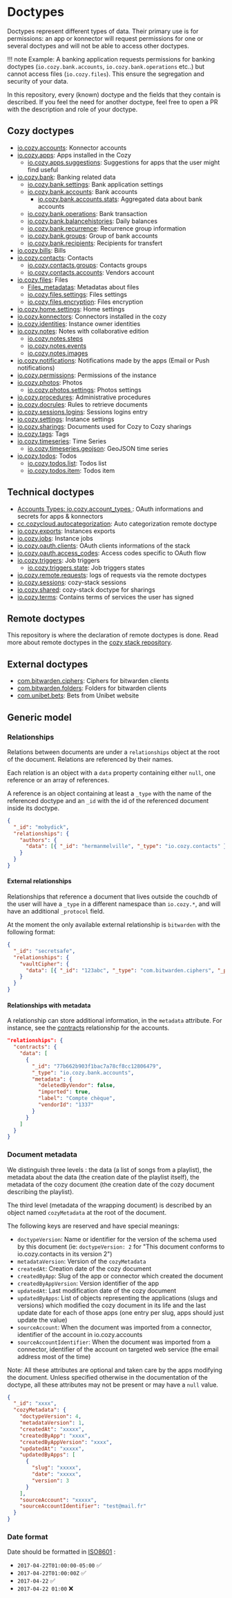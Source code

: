 # Doctypes

Doctypes represent different types of data. Their primary use is for permissions: an app or konnector will request permissions
for one or several doctypes and will not be able to access other doctypes.

!!! note
    Example: A banking application requests permissions for banking doctypes (`io.cozy.bank.accounts`, `io.cozy.bank.operations` etc..)
    but cannot access files (`io.cozy.files`).
This ensure the segregation and security of your data.

In this repository, every (known) doctype and the fields that they contain is described. If you feel the need
for another doctype, feel free to open a PR with the description and role of your doctype.

## Cozy doctypes

- [io.cozy.accounts](io.cozy.accounts.md): Konnector accounts
- [io.cozy.apps](io.cozy.apps.md): Apps installed in the Cozy
  - [io.cozy.apps.suggestions](io.cozy.apps.suggestions.md): Suggestions for apps that the user might find useful
- [io.cozy.bank](io.cozy.bank.md): Banking related data
  - [io.cozy.bank.settings](io.cozy.bank.md#iocozybanksettings): Bank application settings
  - [io.cozy.bank.accounts](io.cozy.bank.md#iocozybankaccounts): Bank accounts
    - [io.cozy.bank.accounts.stats](io.cozy.bank.md#iocozybankaccountsstats): Aggregated data about bank accounts
  - [io.cozy.bank.operations](io.cozy.bank.md#iocozybankoperations): Bank transaction
  - [io.cozy.bank.balancehistories](io.cozy.bank.md#iocozybankbalancehistories): Daily balances
  - [io.cozy.bank.recurrence](io.cozy.bank.md#iocozybankrecurrence): Recurrence group information
  - [io.cozy.bank.groups](io.cozy.bank.md#iocozybankgroups): Group of bank accounts
  - [io.cozy.bank.recipients](io.cozy.bank.md#iocozybankrecipients): Recipients for transfert
- [io.cozy.bills](io.cozy.bills.md): Bills
- [io.cozy.contacts](io.cozy.contacts.md): Contacts
  - [io.cozy.contacts.groups](io.cozy.contacts.md#iocozycontactsgroups): Contacts groups
  - [io.cozy.contacts.accounts](io.cozy.contacts.md#iocozycontactsaccounts): Vendors account
- [io.cozy.files](io.cozy.files.md): Files
  - [Files_metadatas](io.cozy.files_metadata.md): Metadatas about files
  - [io.cozy.files.settings](io.cozy.files.md#iocozyfilessettings): Files settings
  - [io.cozy.files.encryption](io.cozy.files.md#iocozyfilesencryption): Files encryption
- [io.cozy.home.settings](io.cozy.home.settings.md): Home settings
- [io.cozy.konnectors](io.cozy.konnectors.md): Connectors installed in the cozy
- [io.cozy.identities](io.cozy.identities.md): Instance owner identities
- [io.cozy.notes](io.cozy.notes.md): Notes with collaborative edition
  - [io.cozy.notes.steps](io.cozy.notes.md#iocozynotessteps)
  - [io.cozy.notes.events](io.cozy.notes.md#iocozynotesevents)
  - [io.cozy.notes.images](io.cozy.notes.md#iocozynotesimages)
- [io.cozy.notifications](io.cozy.notifications.md): Notifications made by the apps (Email or Push notifications)
- [io.cozy.permissions](io.cozy.permissions.md): Permissions of the instance
- [io.cozy.photos](io.cozy.photos.md): Photos
  - [io.cozy.photos.settings](io.cozy.photos.md#iocozyphotossettings): Photos settings
- [io.cozy.procedures](io.cozy.procedures.md): Administrative procedures
- [io.cozy.docrules](io.cozy.docrules.md): Rules to retrieve documents
- [io.cozy.sessions.logins](io.cozy.sessions.logins.md): Sessions logins entry
- [io.cozy.settings](io.cozy.settings.md): Instance settings
- [io.cozy.sharings](io.cozy.sharings.md): Documents used for Cozy to Cozy sharings
- [io.cozy.tags](io.cozy.tags.md): Tags
- [io.cozy.timeseries](io.cozy.timeseries.md): Time Series
  - [io.cozy.timeseries.geojson](io.cozy.timeseries.md#iocozytimeseriesgeojson): GeoJSON time series
- [io.cozy.todos](io.cozy.todos.md): Todos
  - [io.cozy.todos.list](io.cozy.todos.md#iocozytodoslist): Todos list
  - [io.cozy.todos.item](io.cozy.todos.md#iocozytodositem): Todos item

## Technical doctypes

- [Accounts Types: io.cozy.account_types
  ](io.cozy.account_types.md): OAuth informations and secrets
    for apps & konnectors
- [cc.cozycloud.autocategorization](cc.cozycloud.autocategorization.md): Auto categorization remote doctype
- [io.cozy.exports](io.cozy.exports.md): Instances exports
- [io.cozy.jobs](io.cozy.jobs.md): Instance jobs
- [io.cozy.oauth.clients](io.cozy.oauth.clients.md): OAuth clients informations of the stack
- [io.cozy.oauth.access_codes](io.cozy.oauth.access_codes.md): Access codes specific to OAuth flow
- [io.cozy.triggers](io.cozy.triggers.md): Job triggers
  - [io.cozy.triggers.state](io.cozy.triggers.state.md): Job triggers states
- [io.cozy.remote.requests](io.cozy.remote.requests.md): logs of requests via the remote doctypes
- [io.cozy.sessions](io.cozy.sessions.md): cozy-stack sessions
- [io.cozy.shared](io.cozy.shared.md): cozy-stack doctype for sharings
- [io.cozy.terms](io.cozy.terms.md): Contains terms of services the user has signed

## Remote doctypes

This repository is where the declaration of remote doctypes is done. Read more about remote doctypes in the [cozy stack repository](https://github.com/cozy/cozy-stack/blob/51f99a890dba85ff9c4b09124ee3b5bdd3d83300/docs/remote.md#declaring-a-remote-doctype).

## External doctypes

- [com.bitwarden.ciphers](com.bitwarden.ciphers.md): Ciphers for bitwarden clients
- [com.bitwarden.folders](com.bitwarden.folders.md): Folders for bitwarden clients
- [com.unibet.bets](com.unibet.bets.md): Bets from Unibet website

## Generic model

### Relationships

Relations between documents are under a `relationships` object at the root of the document. Relations are referenced by their names.

Each relation is an object with a `data` property containing either `null`, one reference or an array of references.

A reference is an object containing at least a `_type` with the name of the referenced doctype and an `_id` with the id of the referenced document inside its doctype.

```json
{
  "_id": "mobydick",
  "relationships": {
    "authors": {
      "data": [{ "_id": "hermanmelville", "_type": "io.cozy.contacts" }]
    }
  }
}
```

#### External relationships

Relationships that reference a document that lives outside the couchdb of the user will have a `_type` in a different namespace than `io.cozy.*`, and will have an additional `_protocol` field.

At the moment the only available external relationship is `bitwarden` with the following format:

```json
{
  "_id": "secretsafe",
  "relationships": {
    "vaultCipher": {
      "data": [{ "_id": "123abc", "_type": "com.bitwarden.ciphers", "_protocol": "bitwarden" }]
    }
  }
}
```

#### Relationships with metadata


A relationship can store additional information, in the `metadata` attribute. For instance, see the [contracts](https://docs.cozy.io/en/cozy-doctypes/docs/io.cozy.accounts/#contracts-contracts) relationship for the accounts.

```json
"relationships": {
  "contracts": {
    "data": [
      {
        "_id": "77b662b903f1bac7a78cf8cc12806479",
        "_type": "io.cozy.bank.accounts",
        "metadata": {
          "deletedByVendor": false,
          "imported": true,
          "label": "Compte chèque",
          "vendorId": "1337"
        }
      }
    ]
  }
}

```

### Document metadata

We distinguish three levels : the data (a list of songs from a playlist), the metadata about the data (the creation date of the playlist itself), the metadata of the cozy document (the creation date of the cozy document describing the playlist).

The third level (metadata of the wrapping document) is described by an object named `cozyMetadata` at the root of the document.

The following keys are reserved and have special meanings:

- `doctypeVersion`: Name or identifier for the version of the schema used by this document (ie: `doctypeVersion: 2` for "This document conforms to io.cozy.contacts in its version 2")
- `metadataVersion`: Version of the `cozyMetadata`
- `createdAt`: Creation date of the cozy document
- `createdByApp`: Slug of the app or connector which created the document
- `createdByAppVersion`: Version identifier of the app
- `updatedAt`: Last modification date of the cozy document
- `updatedByApps`: List of objects representing the applications (slugs and versions) which modified the cozy document in its life and the last update date for each of those apps (one entry per slug, apps should just update the value)
- `sourceAccount`: When the document was imported from a connector, identifier of the account in io.cozy.accounts
- `sourceAccountIdentifier`: When the document was imported from a connector, identifier of the account on targeted web service (the email address most of the time)

Note: All these attributes are optional and taken care by the apps modifying the document. Unless specified otherwise in the documentation of the doctype, all these attributes may not be present or may have a `null` value.

```json
{
  "_id": "xxxx",
  "cozyMetadata": {
    "doctypeVersion": 4,
    "metadataVersion": 1,
    "createdAt": "xxxxx",
    "createdByApp": "xxxx",
    "createdByAppVersion": "xxxx",
    "updatedAt": "xxxxx",
    "updatedByApps": [
      {
        "slug": "xxxxx",
        "date": "xxxxx",
        "version": 3
      }
    ],
    "sourceAccount": "xxxxx",
    "sourceAccountIdentifier": "test@mail.fr"
  }
}
```

### Date format

Date should be formatted in [ISO8601](https://fr.wikipedia.org/wiki/ISO_8601) :

- `2017-04-22T01:00:00-05:00` ✅
- `2017-04-22T01:00:00Z` ✅
- `2017-04-22` ✅
- `2017-04-22 01:00` ❌
